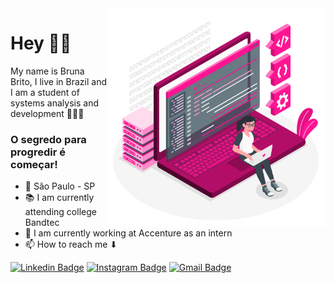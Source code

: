 <img align="right" src="https://github.com/bruna-melohub/bruna-melohub/blob/main/image/computer.png" width="350"/>

# Hey 👋🏼

My name is Bruna Brito, I live in Brazil and I am a student of systems analysis and development 👩🏻‍💻

### O segredo para progredir é começar!

 - 📍 São Paulo - SP 
 - 📚 I am currently attending college Bandtec
 - 💜 I am currently working at Accenture as an intern
 - 📫 How to reach me ⬇
 


[![Linkedin Badge](https://img.shields.io/badge/-Bruna_Brito-FF1493?style=flat-square&logo=Linkedin&logoColor=white&link=https://www.linkedin.com/in/bruna-brito-b036071a0/)](https://www.linkedin.com/in/bruna-brito-b036071a0/) [![Instagram Badge](https://img.shields.io/badge/-Bruna_Brito-FF1493?style=flat-square&logo=Instagram&logoColor=white&link=https://instagram.com/brunabrito5?igshid=wu6txd9eq10p)](https://instagram.com/brunabrito5?igshid=wu6txd9eq10p) [![Gmail Badge](https://img.shields.io/badge/-Bruna_Brito-FF1493?style=flat-square&logo=Gmail&logoColor=white&link=mailto:bruna.mbrito98@gmail.com)](mailto:bruna.mbrito98@gmail.com)
